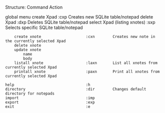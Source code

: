 Structure:                              Command     Action

global menu
    create Xpad                         :cxp        Creates new SQLite table/notepad
    delete Xpad                         :dxp        Deletes SQLite table/notepad
    select Xpad (listing xnotes)        :sxp        Selects specific SQLite table/notepad

        create xnote                    :cxn        Creates new note in the currently selected Xpad
        delete xnote
        update xnote
            name
            body
        listall xnote                   :laxn       List all xnotes from currently selected Xpad
        printall xnote                  :paxn       Print all xnotes from currently selected Xpad
        
    help                                :h
    directory                           :dir        Changes default directory for notepads
    import                              :imp
    export                              :exp
    exit                                :e